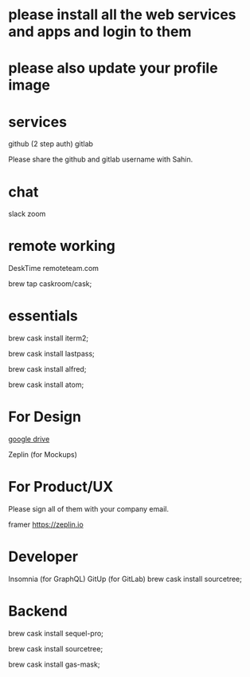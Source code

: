 # please install all the web services and apps and login to them 
# please also update your profile image



# services
github (2 step auth)
gitlab 

Please share the github and gitlab username with Sahin.

# chat
slack
zoom 

# remote working
DeskTime
remoteteam.com


brew tap caskroom/cask;


# essentials 

brew cask install iterm2;

brew cask install lastpass;

brew cask install alfred;

brew cask install atom;


# For Design

[google drive](https://itunes.apple.com/us/app/onedrive/id823766827?mt=12)

Zeplin (for Mockups)

# For Product/UX

Please sign all of them with your company email.


framer
https://zeplin.io

# Developer 
Insomnia (for GraphQL)
GitUp (for GitLab)
brew cask install sourcetree;

# Backend

brew cask install sequel-pro;

brew cask install sourcetree;

brew cask install gas-mask;
